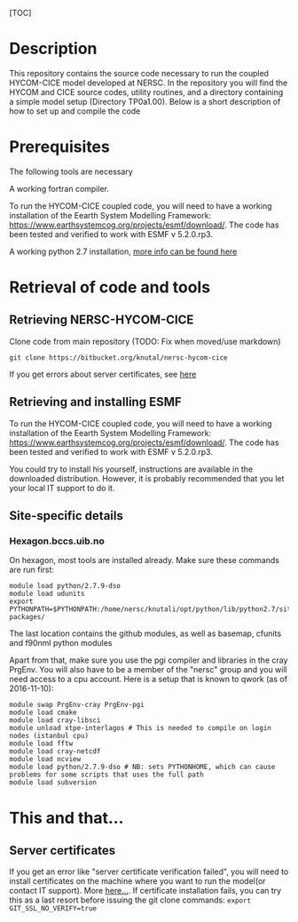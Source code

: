 [TOC]

# Description

This repository contains the source code necessary to run the coupled HYCOM-CICE model developed at NERSC. In the repository you will find the HYCOM and CICE source codes, utility routines, and a directory containing a simple model setup (Directory TP0a1.00). Below is a short description of how to set up and compile the code

# Prerequisites

The following tools are necessary 

A working fortran compiler.

To run the HYCOM-CICE coupled code, you will need to have a working installation of the Eearth System Modelling Framework: https://www.earthsystemcog.org/projects/esmf/download/. The code has been tested and verified to work with ESMF v 5.2.0.rp3.

A working python 2.7 installation, [more info can be found here](doc/python.md)

# Retrieval of code and tools

## Retrieving NERSC-HYCOM-CICE
Clone code from main repository (TODO: Fix when moved/use markdown)

`
git clone https://bitbucket.org/knutal/nersc-hycom-cice
`

If you get errors about server certificates, see [here](../..//overview#markdown-header-server-certificates)


## Retrieving and installing ESMF

To run the HYCOM-CICE coupled code, you will need to have a working installation of the Eearth System Modelling Framework: https://www.earthsystemcog.org/projects/esmf/download/. The code has been tested and verified to work with ESMF v 5.2.0.rp3.

You could try to install his yourself, instructions are available in the downloaded distribution. However, it is probably recommended that you let your local IT support to do it.


## Site-specific details

### Hexagon.bccs.uib.no

On hexagon, most tools are installed already. Make sure these commands are run first:

    module load python/2.7.9-dso
    module load udunits
    export PYTHONPATH=$PYTHONPATH:/home/nersc/knutali/opt/python/lib/python2.7/site-packages/

The last location contains the github modules, as well as basemap, cfunits and f90nml python modules

Apart from that, make sure you use the pgi compiler and libraries in the cray PrgEnv. You will also have to be a member of the "nersc" group and you will need access to a cpu account. Here is a setup that is known to qwork (as of 2016-11-10):


    module swap PrgEnv-cray PrgEnv-pgi
    module load cmake
    module load cray-libsci
    module unload xtpe-interlagos # This is needed to compile on login nodes (istanbul cpu)
    module load fftw
    module load cray-netcdf
    module load ncview
    module load python/2.7.9-dso # NB: sets PYTHONHOME, which can cause problems for some scripts that uses the full path
    module load subversion


# This and that...

## Server certificates
If you get an error like "server certificate verification failed", you will need to install certificates on the machine where you want to run the model(or contact IT support). More [here...](https://en.wikipedia.org/wiki/Certificate_authority). If certificate installation fails, you can try this as a last resort before issuing the git clone commands:
`
export GIT_SSL_NO_VERIFY=true
`

